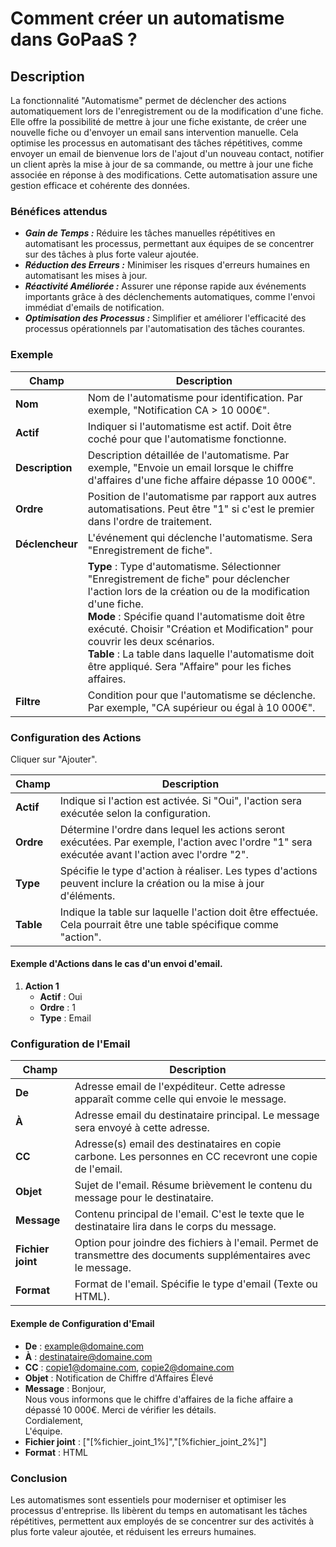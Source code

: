 
# Comment créer un automatisme dans GoPaaS ?

## Description

La fonctionnalité "Automatisme" permet de déclencher des actions automatiquement lors de l'enregistrement ou de la modification d'une fiche. Elle offre la possibilité de mettre à jour une fiche existante, de créer une nouvelle fiche ou d'envoyer un email sans intervention manuelle. Cela optimise les processus en automatisant des tâches répétitives, comme envoyer un email de bienvenue lors de l'ajout d'un nouveau contact, notifier un client après la mise à jour de sa commande, ou mettre à jour une fiche associée en réponse à des modifications. Cette automatisation assure une gestion efficace et cohérente des données.

### Bénéfices attendus
- ***Gain de Temps :*** Réduire les tâches manuelles répétitives en automatisant les processus, permettant aux équipes de se concentrer sur des tâches à plus forte valeur ajoutée.
- ***Réduction des Erreurs :*** Minimiser les risques d'erreurs humaines en automatisant les mises à jour.
- ***Réactivité Améliorée :*** Assurer une réponse rapide aux événements importants grâce à des déclenchements automatiques, comme l'envoi immédiat d'emails de notification.
- ***Optimisation des Processus :*** Simplifier et améliorer l'efficacité des processus opérationnels par l'automatisation des tâches courantes.

### Exemple

| **Champ**                      | **Description**                                                                                      |
|--------------------------------|------------------------------------------------------------------------------------------------------|
| **Nom**                        | Nom de l'automatisme pour identification. Par exemple, "Notification CA > 10 000€".                 |
| **Actif**                      | Indiquer si l'automatisme est actif. Doit être coché pour que l'automatisme fonctionne.             |
| **Description**                | Description détaillée de l'automatisme. Par exemple, "Envoie un email lorsque le chiffre d'affaires d'une fiche affaire dépasse 10 000€". |
| **Ordre**                      | Position de l'automatisme par rapport aux autres automatisations. Peut être "1" si c'est le premier dans l'ordre de traitement. |
| **Déclencheur**                | L'événement qui déclenche l'automatisme. Sera "Enregistrement de fiche".                             |
|           | **Type** : Type d'automatisme. Sélectionner "Enregistrement de fiche" pour déclencher l'action lors de la création ou de la modification d'une fiche.<br> **Mode** : Spécifie quand l'automatisme doit être exécuté. Choisir "Création et Modification" pour couvrir les deux scénarios.<br> **Table** : La table dans laquelle l'automatisme doit être appliqué. Sera "Affaire" pour les fiches affaires. |
| **Filtre**                     | Condition pour que l'automatisme se déclenche. Par exemple, "CA supérieur ou égal à 10 000€".                        |

### Configuration des Actions

Cliquer sur "Ajouter".

| **Champ** | **Description** |
|-----------|-----------------|
| **Actif** | Indique si l'action est activée. Si "Oui", l'action sera exécutée selon la configuration. |
| **Ordre** | Détermine l'ordre dans lequel les actions seront exécutées. Par exemple, l'action avec l'ordre "1" sera exécutée avant l'action avec l'ordre "2". |
| **Type**  | Spécifie le type d'action à réaliser. Les types d'actions peuvent inclure la création ou la mise à jour d'éléments. |
| **Table** | Indique la table sur laquelle l'action doit être effectuée. Cela pourrait être une table spécifique comme "action". |

#### Exemple d'Actions dans le cas d'un envoi d'email.

1. **Action 1**
   - **Actif** : Oui
   - **Ordre** : 1
   - **Type** : Email

### Configuration de l'Email

| **Champ**       | **Description**                                                                                      |
|-----------------|------------------------------------------------------------------------------------------------------|
| **De**          | Adresse email de l'expéditeur. Cette adresse apparaît comme celle qui envoie le message.             |
| **À**           | Adresse email du destinataire principal. Le message sera envoyé à cette adresse.                     |
| **CC**          | Adresse(s) email des destinataires en copie carbone. Les personnes en CC recevront une copie de l'email. |
| **Objet**       | Sujet de l'email. Résume brièvement le contenu du message pour le destinataire.                       |
| **Message**     | Contenu principal de l'email. C'est le texte que le destinataire lira dans le corps du message.       |
| **Fichier joint** | Option pour joindre des fichiers à l'email. Permet de transmettre des documents supplémentaires avec le message. |
| **Format**      | Format de l'email. Spécifie le type d'email (Texte ou HTML).|

#### Exemple de Configuration d'Email

- **De** : example@domaine.com
- **À** : destinataire@domaine.com
- **CC** : copie1@domaine.com, copie2@domaine.com
- **Objet** : Notification de Chiffre d'Affaires Élevé
- **Message** : Bonjour, <br> Nous vous informons que le chiffre d'affaires de la fiche affaire a dépassé 10 000€. Merci de vérifier les détails. <br> Cordialement, <br> L'équipe.
- **Fichier joint** : ["[%fichier_joint_1%]","[%fichier_joint_2%]"]
- **Format** : HTML

### Conclusion
Les automatismes sont essentiels pour moderniser et optimiser les processus d'entreprise. Ils libèrent du temps en automatisant les tâches répétitives, permettent aux employés de se concentrer sur des activités à plus forte valeur ajoutée, et réduisent les erreurs humaines.
